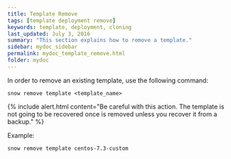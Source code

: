 ```yaml
---
title: Template Remove
tags: [template deployment remove]
keywords: template, deployment, cloning
last_updated: July 3, 2016
summary: "This section explains how to remove a template."
sidebar: mydoc_sidebar
permalink: mydoc_template_remove.html
folder: mydoc
---
```


In order to remove an existing template, use the following command:
```
snow remove template <template_name>
```
{% include alert.html content="Be careful with this action. The template is not going to be recovered once is removed unless you recover it from a backup." %}

Example:
```
snow remove template centos-7.3-custom
```
